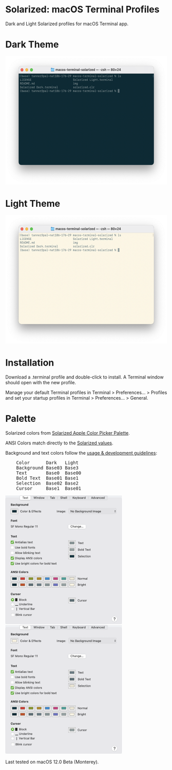 Solarized: macOS Terminal Profiles
=========
Dark and Light Solarized profiles for macOS Terminal app.

# Dark Theme
<img src="https://github.com/newelldev/macos-terminal-solarized/blob/main/img/Terminal%20Dark%20Screenshot.png" alt="solarized dark screenshot" height="400">

# Light Theme
<img src="https://github.com/newelldev/macos-terminal-solarized/blob/main/img/Terminal%20Light%20Screenshot.png" alt="solarized light screenshot" height="400">

# Installation
Download a .terminal profile and double-click to install. A Terminal window should open with the new profile.

Manage your default Terminal profiles in Terminal > Preferences... > Profiles and set your startup profiles in Terminal > Preferences... > General.

# Palette
Solarized colors from [Solarized Apple Color Picker Palette](https://github.com/altercation/solarized/tree/master/apple-colorpalette-solarized).

ANSI Colors match directly to the [Solarized values](https://github.com/altercation/solarized/tree/master/apple-colorpalette-solarized).

Background and text colors follow the [usage & development guidelines](https://github.com/altercation/solarized/tree/master/apple-colorpalette-solarized):
<pre>
    Color      Dark   Light
    Background Base03 Base3
    Text       Base0  Base00
    Bold Text  Base01 Base1
    Selection  Base02 Base2
    Cursor     Base1  Base01
</pre>

<img src="https://github.com/newelldev/macos-terminal-solarized/blob/main/img/Solarized%20Dark%20Profile.png" alt="solarized dark profile" height="400">

<img src="https://github.com/newelldev/macos-terminal-solarized/blob/main/img/Solarized%20Light%20Profile.png" alt="solarized light screenshot" height="400">

Last tested on macOS 12.0 Beta (Monterey).
